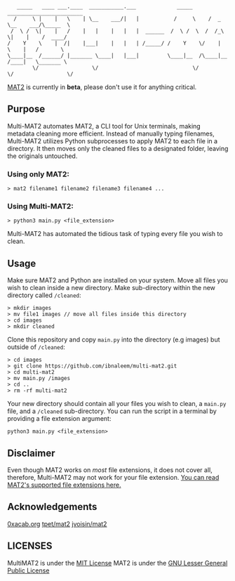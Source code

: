 ```

   _____   ____ ___.____  ___________.___             _____      ________________________  
  /     \ |    |   \    | \__    ___/|   |           /     \    /  _  \__    ___/\_____  \ 
 /  \ /  \|    |   /    |   |    |   |   |  ______  /  \ /  \  /  /_\  \|    |    /  ____/    
/    Y    \    |  /|    |___|    |   |   | /_____/ /    Y    \/    |    \    |   /       \ 
\____|__  /______/ |_______ \____|   |___|         \____|__  /\____|__  /____|   \_______ \
        \/                 \/                              \/         \/                 \/
```
[MAT2](https://github.com/tpet/mat2) is currently in **beta**, please don't use it for anything critical.

## Purpose
Multi-MAT2 automates MAT2, a CLI tool for Unix terminals, making metadata cleaning more efficient. Instead of manually typing filenames, Multi-MAT2 utilizes Python subprocesses to apply MAT2 to each file in a directory. It then moves only the cleaned files to a designated folder, leaving the originals untouched.

### Using only MAT2:
```
> mat2 filename1 filename2 filename3 filename4 ...
```
### Using Multi-MAT2:
```
> python3 main.py <file_extension>
```

Multi-MAT2 has automated the tidious task of typing every file you wish to clean.

## Usage
Make sure MAT2 and Python are installed on your system. Move all files you wish to clean inside a new directory. Make sub-directory within the new directory called `/cleaned`:
```
> mkdir images
> mv file1 images // move all files inside this directory
> cd images
> mkdir cleaned
```
Clone this repository and copy `main.py` into the directory (e.g images) but outside of `/cleaned`:
```
> cd images
> git clone https://github.com/ibnaleem/multi-mat2.git
> cd multi-mat2
> mv main.py /images
> cd ..
> rm -rf multi-mat2
```
Your new directory should contain all your files you wish to clean, a `main.py` file, and a `/cleaned` sub-directory. You can run the script in a terminal by providing a file extension argument:
```
python3 main.py <file_extension>
```
## Disclaimer
Even though MAT2 works on *most* file extensions, it does not cover all, therefore, Multi-MAT2 may not work for your file extension. [You can read MAT2's supported file extensions here.](https://0xacab.org/jvoisin/mat2#supported-formats)

## Acknowledgements
[0xacab.org](https://about.0xacab.org)
[tpet/mat2](https://github.com/tpet/mat2)
[jvoisin/mat2](https://0xacab.org/jvoisin/mat2)

## LICENSES
MultiMAT2 is under the [MIT License](https://github.com/ibnaleem/multi-mat2/blob/main/docs/LICENSE)
MAT2 is under the [GNU Lesser General Public License](https://0xacab.org/jvoisin/mat2/-/blob/master/LICENSE?ref_type=heads)
